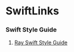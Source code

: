 # SwiftLinks

### Swift Style Guide
1. [Ray Swift Style Guide](https://github.com/raywenderlich/swift-style-guide/blob/master/README.markdown#prose)

